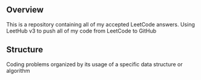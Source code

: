 ## Overview
This is a repository containing all of my accepted LeetCode answers.
Using LeetHub v3 to push all of my code from LeetCode to GitHub

## Structure
Coding problems organized by its usage of a specific data structure or algorithm